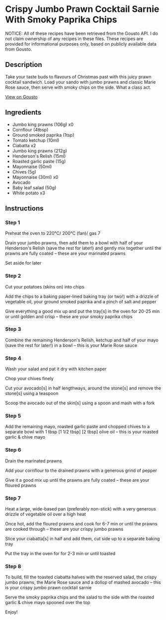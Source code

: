 # Crispy Jumbo Prawn Cocktail Sarnie With Smoky Paprika Chips

NOTICE: All of these recipes have been retrieved from the Gousto API. I do not claim ownership of any recipes in these files. These recipes are provided for informational purposes only, based on publicly available data from Gousto.

## Description

Take your taste buds to flavours of Christmas past with this juicy prawn cocktail sandwich. Load your sando with jumbo prawns and classic Marie Rose sauce, then serve with smoky chips on the side. What a class act.

[View on Gousto](https://www.gousto.co.uk/recipes/cookbook/crispy-jumbo-prawn-cocktail-sandwich-with-smoky-paprika-chips)

## Ingredients

- Jumbo king prawns (106g) x0
- Cornflour (4tbsp)
- Ground smoked paprika (1tsp)
- Tomato ketchup (10ml)
- Ciabatta x2
- Jumbo king prawns (212g)
- Henderson's Relish (15ml)
- Roasted garlic paste (15g)
- Mayonnaise (50ml)
- Chives (5g)
- Mayonnaise (30ml) x0
- Avocado
- Baby leaf salad (50g)
- White potato x3

## Instructions


### Step 1

Preheat the oven to 220°C/ 200°C (fan)/ gas 7

Drain your jumbo prawns, then add them to a bowl with half of your Henderson's Relish (save the rest for later!) and gently mix together until the prawns are fully coated – these are your marinated prawns

Set aside for later


### Step 2

Cut your potatoes (skins on) into chips

Add the chips to a baking paper-lined baking tray (or two!) with a drizzle of vegetable oil, your ground smoked paprika and a pinch of salt and pepper

Give everything a good mix up and put the tray[s] in the oven for 20-25 min or until golden and crisp – these are your smoky paprika chips


### Step 3

Combine the remaining Henderson's Relish, ketchup and half of your mayo (save the rest for later!) in a bowl – this is your Marie Rose sauce


### Step 4

Wash your salad and pat it dry with kitchen paper

Chop your chives finely

Cut your avocado[s] in half lengthways, around the stone[s] and remove the stone[s] using a teaspoon

Scoop the avocado out of the skin[s] using a spoon and mash with a fork


### Step 5

Add the remaining mayo, roasted garlic paste and chopped chives to a separate bowl with 1 tbsp <span class="text-purple">[1 1/2 tbsp] </span><span class="text-danger">[2 tbsp]</span> olive oil – this is your roasted garlic & chive mayo


### Step 6

Drain the marinated prawns

Add your cornflour to the drained prawns with a generous grind of pepper

Give it a good mix up until the prawns are fully coated – these are your floured prawns


### Step 7

Heat a large, wide-based pan (preferably non-stick) with a very generous drizzle of vegetable oil over a high heat

Once hot, add the floured prawns and cook for 6-7 min or until the prawns are cooked through – these are your crispy jumbo prawns

Slice your ciabatta[s] in half and add them, cut side up to a separate baking tray

Put the tray in the oven for for 2-3 min or until toasted

### Step 8

To build, fill the toasted ciabatta halves with the reserved salad, the crispy jumbo prawns, the Marie Rose sauce and a dollop of mashed avocado  – this is your crispy jumbo prawn cocktail sarnie

Serve the smoky paprika chips and the salad to the side with the roasted garlic & chive mayo spooned over the top

Enjoy!


